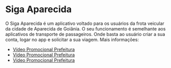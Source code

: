 # Siga Aparecida 

O Siga Aparecida é um aplicativo voltado para os usuários da frota veicular da cidade de Aparecida de Goiânia. O seu funcionamento é semelhante aos aplicativos de transporte de passageiros. Onde basta ao usuário criar a sua conta, logar no app e solicitar a sua viagem. 
Mais informações: 
* [Vídeo Promocional Prefeitura ](https://www.facebook.com/watch/?v=609959933154081)
* [Vídeo Promocional Prefeitura ](https://www.facebook.com/watch/?v=609959933154081)
* [Vídeo Promocional Prefeitura ](https://www.facebook.com/watch/?v=609959933154081)
